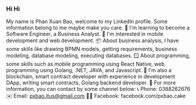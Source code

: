 ### __Hi Hi__
My name is Phan Xuan Bao, welcome to my LinkedIn profile. Some information belong to me maybe make you care.
📗 I'm learning to become a Software Engineer, a Business Analyst.
🧩 I'm interested in mobile development and web development.
📦 About business analysis, I have some skills like drawing BPMN models, getting requirements, business modeling, database modeling, executing databases.
🪟 About programming, some skills such as mobile programming using React Native, web programming using Golang, .NET, JAVA, and Javascript.
🧾 I'm also a blockchain, smart contract developer with experience in development DApp, writing smart contracts, Golang backend developer.
🤙 For more information, you can contact by some channel below:
     📞 Phone: 0388262676
     ✉️ Email: pxbao.itus@gmail.com
     🙎‍♂️ Facebook: facebook.com/pxbao.cake




